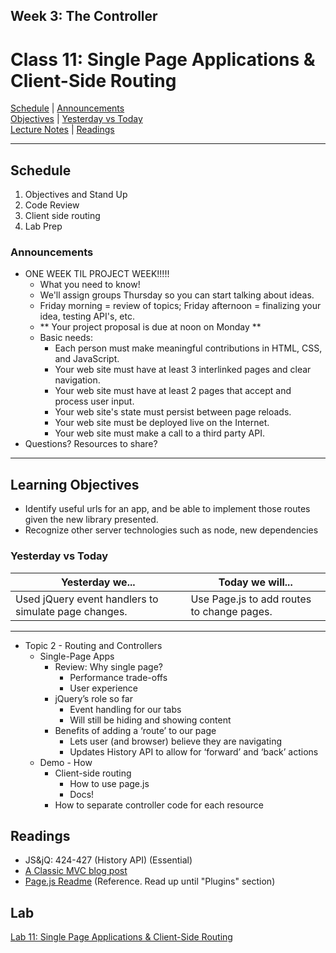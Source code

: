 ## **Week 3: The Controller**
# Class 11: Single Page Applications & Client-Side Routing

[Schedule](#schedule) | [Announcements](#announcements) </br>
[Objectives](#learning-objectives) | [Yesterday vs Today](#yesterday-vs-today) </br>
[Lecture Notes](#notes) | [Readings](#readings)

<hr></hr>

## Schedule
1. Objectives and Stand Up
1. Code Review
1. Client side routing
1. Lab Prep

### Announcements
* ONE WEEK TIL PROJECT WEEK!!!!!
    * What you need to know!
    * We'll assign groups Thursday so you can start talking about ideas.
    * Friday morning = review of topics; Friday afternoon = finalizing your idea, testing API's, etc.
    * ** Your project proposal is due at noon on Monday **
    * Basic needs:
        * Each person must make meaningful contributions in HTML, CSS, and JavaScript.
        * Your web site must have at least 3 interlinked pages and clear navigation.
        * Your web site must have at least 2 pages that accept and process user input.
        * Your web site's state must persist between page reloads.
        * Your web site must be deployed live on the Internet.
        * Your web site must make a call to a third party API.
* Questions? Resources to share?

<hr></hr>

## Learning Objectives
* Identify useful urls for an app, and be able to implement those routes given the new library presented.
* Recognize other server technologies such as node, new dependencies

### Yesterday vs Today
| Yesterday we... | Today we will... |
| --------------- | ---------------- |
| Used jQuery event handlers to simulate page changes. | Use Page.js to add routes to change pages. |

<hr></hr>

* Topic 2 - Routing and Controllers
    * Single-Page Apps
        * Review: Why single page?
            * Performance trade-offs
            * User experience   
        * jQuery’s role so far
            * Event handling for our tabs
            * Will still be hiding and showing content
        * Benefits of adding a ‘route’ to our page
            * Lets user (and browser) believe they are navigating
            * Updates History API to allow for ‘forward’ and ‘back’ actions 
    * Demo - How
        * Client-side routing
            * How to use page.js
            * Docs!
        * How to separate controller code for each resource



## Readings
* JS&jQ: 424-427 (History API) (Essential)
* [A Classic MVC blog post](http://blog.codinghorror.com/understanding-model-view-controller/)
* [Page.js Readme](https://github.com/visionmedia/page.js) (Reference. Read up until "Plugins" section)

## Lab
[Lab 11: Single Page Applications & Client-Side Routing](https://github.com/cfpdx-301d-spring-2017/11-single-page-applications)
